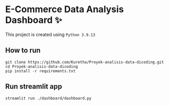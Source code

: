 # E-Commerce Data Analysis Dashboard ✨
This project is created using ``Python 3.9.13``
## How to run
```
git clone https://github.com/Kuretha/Proyek-analisis-data-dicoding.git
cd Proyek-analisis-data-dicoding
pip install -r requirements.txt
```

## Run streamlit app
```
streamlit run ./dashboard/dashboard.py
```
